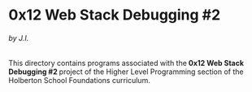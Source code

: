 <h1>0x12 Web Stack Debugging #2</h1>
<h6>by J.I.</h6>

This directory contains programs associated with the<strong> 0x12 Web Stack Debugging #2 </strong>project of the Higher Level Programming section of the Holberton School Foundations curriculum.
